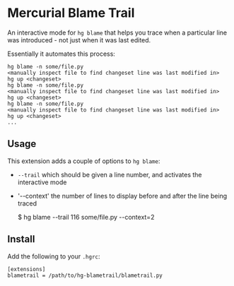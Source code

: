 Mercurial Blame Trail
=====================

An interactive mode for `hg blame` that helps you trace when a particular line
was introduced - not just when it was last edited.

Essentially it automates this process:

    hg blame -n some/file.py
    <manually inspect file to find changeset line was last modified in>
    hg up <changeset>
    hg blame -n some/file.py
    <manually inspect file to find changeset line was last modified in>
    hg up <changeset>
    hg blame -n some/file.py
    <manually inspect file to find changeset line was last modified in>
    hg up <changeset>
    ...

Usage
-----

This extension adds a couple of options to `hg blame`:

  * `--trail` which should be given a line number, and activates the
    interactive mode
  * '--context' the number of lines to display before and after the line being
    traced

    $ hg blame --trail 116 some/file.py --context=2

Install
-------

Add the following to your `.hgrc`:

    [extensions]
    blametrail = /path/to/hg-blametrail/blametrail.py
